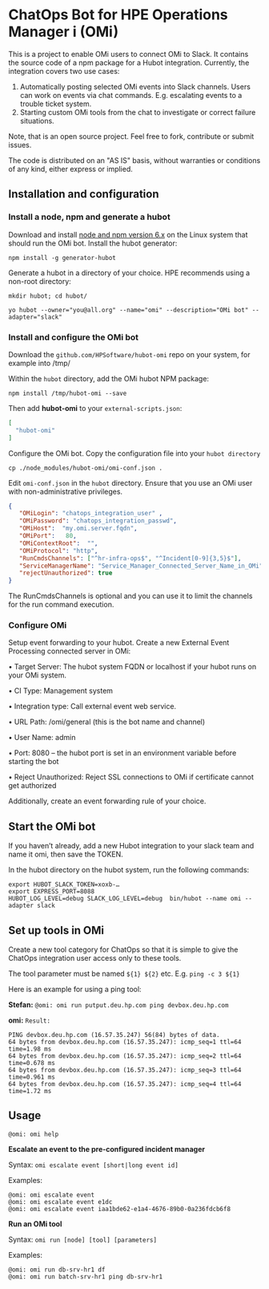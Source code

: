 # ChatOps Bot for HPE Operations Manager i (OMi)

This is a project to enable OMi users to connect OMi to Slack. It contains the source code of a npm  package for a Hubot integration.
Currently, the integration covers two use cases:

1.	Automatically posting selected OMi events into Slack channels. Users can work on events via chat commands. E.g. escalating events to a trouble ticket system.
2.	Starting custom OMi tools from the chat to investigate or correct failure situations.

Note, that is an open source project. Feel free to fork, contribute or submit issues.

The code is distributed on an "AS IS" basis, without warranties or conditions of any kind, either express or implied.

## Installation and configuration

### Install a node, npm and generate a hubot 

Download and install [node and npm version 6.x](https://nodejs.org/en/download/package-manager/) on the Linux system that should run the OMi bot. Install the hubot generator:

`npm install -g generator-hubot`

Generate a hubot in a directory of your choice. HPE recommends using a non-root directory:

`mkdir hubot; cd hubot/`

`yo hubot --owner="you@all.org" --name="omi" --description="OMi bot" --adapter="slack"`

### Install and configure the OMi bot

Download the `github.com/HPSoftware/hubot-omi` repo on your system, for example into /tmp/

Within the `hubot` directory, add the OMi hubot NPM package:

`npm install /tmp/hubot-omi --save`

Then add **hubot-omi** to your `external-scripts.json`:

```json
[
  "hubot-omi"
]
```

Configure the OMi bot. Copy the configuration file into your `hubot directory`

`cp ./node_modules/hubot-omi/omi-conf.json .`

Edit `omi-conf.json` in the `hubot` directory. Ensure that you use an OMi user with non-administrative privileges.

```json
{
   "OMiLogin": "chatops_integration_user" ,
   "OMiPassword": "chatops_integration_passwd",
   "OMiHost":  "my.omi.server.fqdn",
   "OMiPort":   80,
   "OMiContextRoot":  "",
   "OMiProtocol": "http",
   "RunCmdsChannels": ["^hr-infra-ops$", "^Incident[0-9]{3,5}$"],
   "ServiceManagerName": "Service_Manager_Connected_Server_Name_in_OMi",
   "rejectUnauthorized": true
}
```
The RunCmdsChannels is optional and you can use it to limit the channels for the run command execution.

### Configure OMi 

Setup event forwarding to your hubot. Create a new External Event Processing connected server in OMi:

•	Target Server: The hubot system FQDN or localhost if your hubot runs on your OMi system.

•	CI Type: Management system

•	Integration type: Call external event web service. 

•	URL Path: /omi/general (this is the bot name and channel)

•	User Name: admin 

•	Port: 8080 – the hubot port is set in an environment variable before starting the bot

•	Reject Unauthorized: Reject SSL connections to OMi if certificate cannot get authorized

Additionally, create an event forwarding rule of your choice.


## Start the OMi bot

If you haven’t already, add a new Hubot integration to your slack team and name it omi, then save the TOKEN. 

In the hubot directory on the hubot system, run the following commands:

```
export HUBOT_SLACK_TOKEN=xoxb-…
export EXPRESS_PORT=8088
HUBOT_LOG_LEVEL=debug SLACK_LOG_LEVEL=debug  bin/hubot --name omi --adapter slack
```

## Set up tools in OMi 

Create a new tool category for ChatOps so that it is simple to give the ChatOps integration user access only to these tools.

The tool parameter must be named `${1} ${2}` etc. E.g. `ping -c 3 ${1}` 

Here is an example for using a ping tool:

**Stefan:** `@omi: omi run putput.deu.hp.com ping devbox.deu.hp.com`

**omi:** `Result:`
```
PING devbox.deu.hp.com (16.57.35.247) 56(84) bytes of data.
64 bytes from devbox.deu.hp.com (16.57.35.247): icmp_seq=1 ttl=64 time=1.98 ms
64 bytes from devbox.deu.hp.com (16.57.35.247): icmp_seq=2 ttl=64 time=0.678 ms
64 bytes from devbox.deu.hp.com (16.57.35.247): icmp_seq=3 ttl=64 time=0.961 ms
64 bytes from devbox.deu.hp.com (16.57.35.247): icmp_seq=4 ttl=64 time=1.72 ms
```

## Usage

`@omi: omi help`

**Escalate an event to the pre-configured incident manager**

Syntax: `omi escalate event [short|long event id]`

Examples:
```
@omi: omi escalate event
@omi: omi escalate event e1dc
@omi: omi escalate event iaa1bde62-e1a4-4676-89b0-0a236fdcb6f8
```

**Run an OMi tool**

Syntax: `omi run [node] [tool] [parameters]`

Examples:
```
@omi: omi run db-srv-hr1 df 
@omi: omi run batch-srv-hr1 ping db-srv-hr1
```

